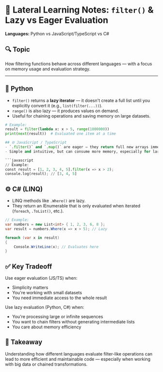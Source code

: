 # 🧠 Lateral Learning Notes: `filter()` & Lazy vs Eager Evaluation  
**Languages:** Python vs JavaScript/TypeScript vs C#

## 🔍 Topic  
How filtering functions behave across different languages — with a focus on memory usage and evaluation strategy.

---

## 🐍 Python

- `filter()` returns a **lazy iterator** — it doesn't create a full list until you explicitly convert it (e.g., `list(filter(...))`).
- `range()` is also lazy — it produces values on demand.
- Useful for chaining operations and saving memory on large datasets.

```python
# Example:
result = filter(lambda x: x > 5, range(1000000))
print(next(result))  # Evaluated one item at a time

## 🌐 JavaScript / TypeScript
- `.filter()` and `.map()` are eager — they return full new arrays immediately.
- Simple and intuitive, but can consume more memory, especially for large collections.

```javascript
// Example:
const result = [1, 2, 3, 4, 5].filter(x => x > 2);
console.log(result); // [3, 4, 5]
```

## ⚙️ C# (LINQ)
- LINQ methods like `.Where()` are lazy.
- They return an IEnumerable that is only evaluated when iterated (`foreach`, `.ToList()`, etc.).

```csharp
// Example:
var numbers = new List<int> { 1, 2, 3, 6, 8 };
var result = numbers.Where(x => x > 5); // Lazy

foreach (var x in result)
{
    Console.WriteLine(x); // Evaluates here
}
```

## ✅ Key Tradeoff
Use eager evaluation (JS/TS) when:
- Simplicity matters
- You're working with small datasets
- You need immediate access to the whole result

Use lazy evaluation (Python, C#) when:
- You're processing large or infinite sequences
- You want to chain filters without generating intermediate lists
- You care about memory efficiency

## 🧠 Takeaway
Understanding how different languages evaluate filter-like operations can lead to more efficient and maintainable code — especially when working with big data or chained transformations.
